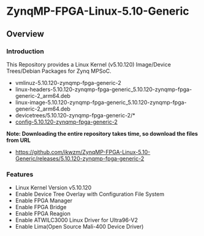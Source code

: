 ZynqMP-FPGA-Linux-5.10-Generic
====================================================================================

Overview
------------------------------------------------------------------------------------

### Introduction

This Repository provides a Linux Kernel (v5.10.120) Image/Device Trees/Debian Packages for Zynq MPSoC.

  * vmlinuz-5.10.120-zynqmp-fpga-generic-2
  * linux-headers-5.10.120-zynqmp-fpga-generic_5.10.120-zynqmp-fpga-generic-2_arm64.deb
  * linux-image-5.10.120-zynqmp-fpga-generic_5.10.120-zynqmp-fpga-generic-2_arm64.deb
  * devicetrees/5.10.120-zynqmp-fpga-generic-2/*
  * [config-5.10.120-zynqmp-fpga-generic-2](./files/config-5.10.120-zynqmp-fpga-generic-2)

**Note: Downloading the entire repository takes time, so download the files from URL**

  * https://github.com/ikwzm/ZynqMP-FPGA-Linux-5.10-Generic/releases/5.10.120-zynqmp-fpga-generic-2

### Features

  * Linux Kernel Version v5.10.120
  * Enable Device Tree Overlay with Configuration File System
  * Enable FPGA Manager
  * Enable FPGA Bridge
  * Enable FPGA Reagion
  * Enable ATWILC3000 Linux Driver for Ultra96-V2
  * Enable Lima(Open Source Mali-400 Device Driver)

